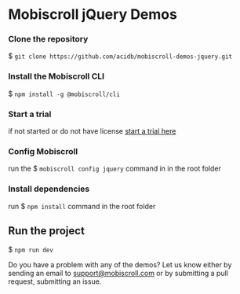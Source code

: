 # Mobiscroll jQuery Demos

### Clone the repository

$ ```git clone https://github.com/acidb/mobiscroll-demos-jquery.git```

### Install the Mobiscroll CLI

$ ```npm install -g @mobiscroll/cli```

### Start a trial

if not started or do not have license [start a trial here](https://mobiscroll.com/starttrial)

### Config Mobiscroll

run the $ ```mobiscroll config jquery``` command in in the root folder

### Install dependencies

run $ ```npm install``` command in the root folder
  
## Run the project

$ ```npm run dev```

Do you have a problem with any of the demos? Let us know either by sending an email to support@mobiscroll.com or by submitting a pull request, submitting an issue.
